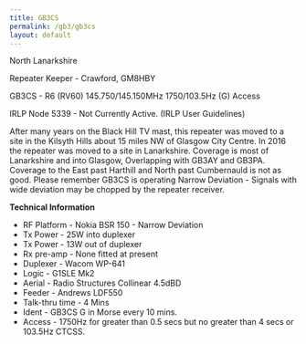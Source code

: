 ```yaml
---
title: GB3CS
permalink: /gb3/gb3cs
layout: default
---
```


North Lanarkshire

Repeater Keeper - Crawford, GM8HBY

GB3CS - R6 (RV60) 145.750/145.150MHz 1750/103.5Hz (G) Access

IRLP Node 5339 - Not Currently Active.
(IRLP User Guidelines)

After many years on the Black Hill TV mast, this repeater was moved to a site in the Kilsyth Hills about 15 miles NW of Glasgow City Centre. In 2016 the repeater was moved to a site in Lanarkshire.
Coverage is most of Lanarkshire and into Glasgow, Overlapping with GB3AY and GB3PA. Coverage to the East past Harthill and North past Cumbernauld is not as good.
Please remember GB3CS is operating Narrow Deviation - Signals with wide deviation may be chopped by the repeater receiver.

**Technical Information**

* RF Platform - Nokia BSR 150 - Narrow Deviation
* Tx Power - 25W into duplexer
* Tx Power - 13W out of duplexer
* Rx pre-amp - None fitted at present
* Duplexer - Wacom WP-641
* Logic - G1SLE Mk2
* Aerial - Radio Structures Collinear 4.5dBD
* Feeder - Andrews LDF550
* Talk-thru time - 4 Mins
* Ident - GB3CS G in Morse every 10 mins.
* Access - 1750Hz for greater than 0.5 secs but no greater than 4 secs or 103.5Hz CTCSS.

